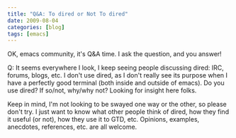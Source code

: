 ```yaml
---
title: "Q&A: To dired or Not To dired"
date: 2009-08-04
categories: [blog]
tags: [emacs]
---
```

OK, emacs community, it's Q&A time. I ask the question, and you answer!
<!--more-->
Q: It seems everywhere I look, I keep seeing people discussing dired: IRC, forums, blogs, etc. I don't use dired, as I don't really see its purpose when I have a perfectly good terminal (both inside and outside of emacs). Do you use dired? If so/not, why/why not? Looking for insight here folks.

Keep in mind, I'm not looking to be swayed one way or the other, so please don't try. I just want to know what other people think of dired, how they find it useful (or not), how they use it to GTD, etc. Opinions, examples, anecdotes, references, etc. are all welcome.
